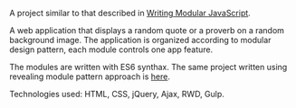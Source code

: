 A project similar to that described in [Writing Modular JavaScript](https://medium.com/@jrschwane/writing-modular-javascript-pt-1-b42a3bd23685).

A web application that displays a random quote or a proverb on a random background image. The application is organized according to modular design pattern, each module controls one app feature. 

The modules are written with ES6 synthax. The same project written using revealing module pattern approach is [here](link).

Technologies used:
HTML, CSS, jQuery, Ajax, RWD, Gulp.